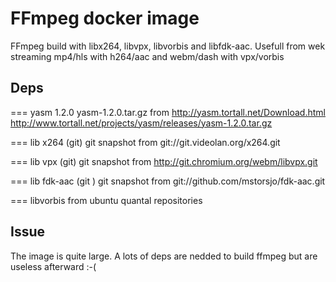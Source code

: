 FFmpeg docker image
====================
FFmpeg build with libx264, libvpx, libvorbis and libfdk-aac.
Usefull from wek streaming mp4/hls with h264/aac and webm/dash with vpx/vorbis

Deps
------------
=== yasm 1.2.0
yasm-1.2.0.tar.gz from http://yasm.tortall.net/Download.html
http://www.tortall.net/projects/yasm/releases/yasm-1.2.0.tar.gz

=== lib x264 (git)
git snapshot from git://git.videolan.org/x264.git

=== lib vpx (git)
git snapshot from http://git.chromium.org/webm/libvpx.git

=== lib fdk-aac (git )
git snapshot from git://github.com/mstorsjo/fdk-aac.git

=== libvorbis
from ubuntu quantal repositories


Issue
------------
The image is quite large.
A lots of deps are nedded to build ffmpeg but are useless afterward :-(